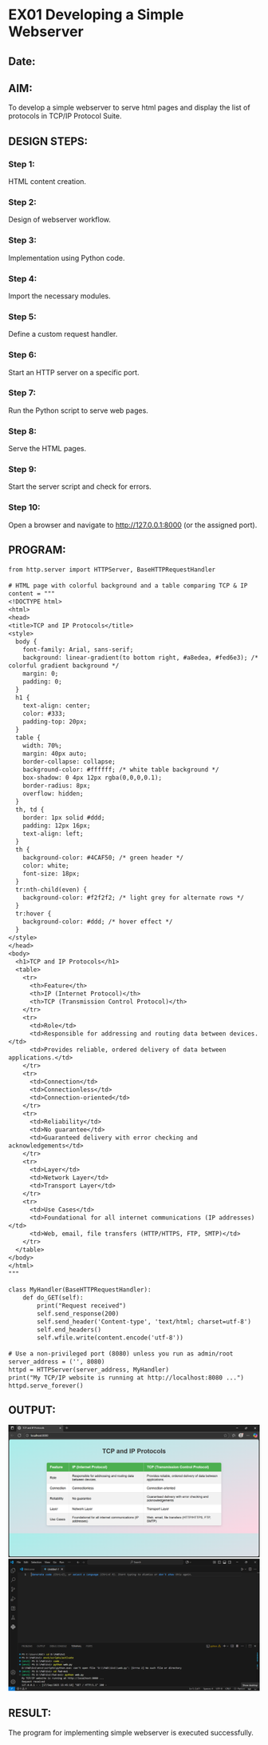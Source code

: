 # EX01 Developing a Simple Webserver
## Date:

## AIM:
To develop a simple webserver to serve html pages and display the list of protocols in TCP/IP Protocol Suite.

## DESIGN STEPS:
### Step 1: 
HTML content creation.

### Step 2:
Design of webserver workflow.

### Step 3:
Implementation using Python code.

### Step 4:
Import the necessary modules.

### Step 5:
Define a custom request handler.

### Step 6:
Start an HTTP server on a specific port.

### Step 7:
Run the Python script to serve web pages.

### Step 8:
Serve the HTML pages.

### Step 9:
Start the server script and check for errors.

### Step 10:
Open a browser and navigate to http://127.0.0.1:8000 (or the assigned port).

## PROGRAM:
~~~
from http.server import HTTPServer, BaseHTTPRequestHandler

# HTML page with colorful background and a table comparing TCP & IP
content = """
<!DOCTYPE html>
<html>
<head>
<title>TCP and IP Protocols</title>
<style>
  body {
    font-family: Arial, sans-serif;
    background: linear-gradient(to bottom right, #a8edea, #fed6e3); /* colorful gradient background */
    margin: 0;
    padding: 0;
  }
  h1 {
    text-align: center;
    color: #333;
    padding-top: 20px;
  }
  table {
    width: 70%;
    margin: 40px auto;
    border-collapse: collapse;
    background-color: #ffffff; /* white table background */
    box-shadow: 0 4px 12px rgba(0,0,0,0.1);
    border-radius: 8px;
    overflow: hidden;
  }
  th, td {
    border: 1px solid #ddd;
    padding: 12px 16px;
    text-align: left;
  }
  th {
    background-color: #4CAF50; /* green header */
    color: white;
    font-size: 18px;
  }
  tr:nth-child(even) {
    background-color: #f2f2f2; /* light grey for alternate rows */
  }
  tr:hover {
    background-color: #ddd; /* hover effect */
  }
</style>
</head>
<body>
  <h1>TCP and IP Protocols</h1>
  <table>
    <tr>
      <th>Feature</th>
      <th>IP (Internet Protocol)</th>
      <th>TCP (Transmission Control Protocol)</th>
    </tr>
    <tr>
      <td>Role</td>
      <td>Responsible for addressing and routing data between devices.</td>
      <td>Provides reliable, ordered delivery of data between applications.</td>
    </tr>
    <tr>
      <td>Connection</td>
      <td>Connectionless</td>
      <td>Connection-oriented</td>
    </tr>
    <tr>
      <td>Reliability</td>
      <td>No guarantee</td>
      <td>Guaranteed delivery with error checking and acknowledgements</td>
    </tr>
    <tr>
      <td>Layer</td>
      <td>Network Layer</td>
      <td>Transport Layer</td>
    </tr>
    <tr>
      <td>Use Cases</td>
      <td>Foundational for all internet communications (IP addresses)</td>
      <td>Web, email, file transfers (HTTP/HTTPS, FTP, SMTP)</td>
    </tr>
  </table>
</body>
</html>
"""

class MyHandler(BaseHTTPRequestHandler):
    def do_GET(self):
        print("Request received")
        self.send_response(200)
        self.send_header('Content-type', 'text/html; charset=utf-8')
        self.end_headers()
        self.wfile.write(content.encode('utf-8'))

# Use a non-privileged port (8080) unless you run as admin/root
server_address = ('', 8080)
httpd = HTTPServer(server_address, MyHandler)
print("My TCP/IP website is running at http://localhost:8080 ...")
httpd.serve_forever()

~~~

## OUTPUT:
![alt text](<Screenshot 2025-09-17 154540.png>)
![alt text](<Screenshot 2025-09-17 154623.png>)

## RESULT:
The program for implementing simple webserver is executed successfully.

